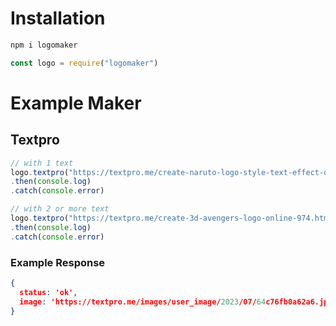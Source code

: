 # Installation

```sh
npm i logomaker
```

```js
const logo = require("logomaker")
```

# Example Maker

## Textpro
```js
// with 1 text
logo.textpro("https://textpro.me/create-naruto-logo-style-text-effect-online-1125.html", "neko senpai")
.then(console.log)
.catch(console.error)

// with 2 or more text
logo.textpro("https://textpro.me/create-3d-avengers-logo-online-974.html", ["neko", "senpai"])
.then(console.log)
.catch(console.error)
```
### Example Response
```json
{
  status: 'ok',
  image: 'https://textpro.me/images/user_image/2023/07/64c76fb0a62a6.jpg'
}
```